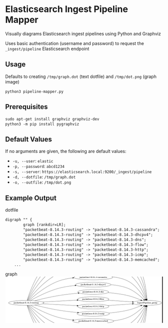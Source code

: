 # Elasticsearch Ingest Pipeline Mapper
Visually diagrams Elasticsearch ingest pipelines using Python and Graphviz

Uses basic authentication (username and password) to request the `_ingest/pipeline` Elasticsearch endpoint

## Usage

Defaults to creating `/tmp/graph.dot` (text dotfile) and `/tmp/dot.png` (graph image)

```
python3 pipeline-mapper.py
```

## Prerequisites

```
sudo apt-get install graphviz graphviz-dev
python3 -m pip install pygraphviz
```

## Default Values

If no arguments are given, the following are default values:

- `-u, --user`: `elastic`
- `-p, --password`: `abcd1234`
- `-s, --server`: `https://elasticsearch.local:9200/_ingest/pipeline`
- `-d, --dotfile`: `/tmp/graph.dot`
- `-o, --outfile`: `/tmp/dot.png`

## Example Output

dotfile
```
digraph "" {
        graph [rankdir=LR];
        "packetbeat-8.14.3-routing" -> "packetbeat-8.14.3-cassandra";
        "packetbeat-8.14.3-routing" -> "packetbeat-8.14.3-dhcpv4";
        "packetbeat-8.14.3-routing" -> "packetbeat-8.14.3-dns";
        "packetbeat-8.14.3-routing" -> "packetbeat-8.14.3-flow";
        "packetbeat-8.14.3-routing" -> "packetbeat-8.14.3-http";
        "packetbeat-8.14.3-routing" -> "packetbeat-8.14.3-icmp";
        "packetbeat-8.14.3-routing" -> "packetbeat-8.14.3-memcached";
	...
```

graph
![example](example.png)
